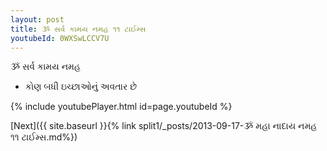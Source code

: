 ```yaml
---
layout: post
title: ૐ સર્વ કામય નમહ ૧૧ ટાઈમ્સ
youtubeId: 0WXSwLCCV7U
---
```

 
 
 ૐ સર્વ કામય નમહ  
 
 -  કોણ બધી ઇચ્છાઓનું અવતાર છે 
 
  
 
  
 
 
 
 
 
 


{% include youtubePlayer.html id=page.youtubeId %}
 
[Next]({{ site.baseurl }}{% link  split1/_posts/2013-09-17-ૐ મહા નાદાય નમહ ૧૧ ટાઈમ્સ.md%})
 
